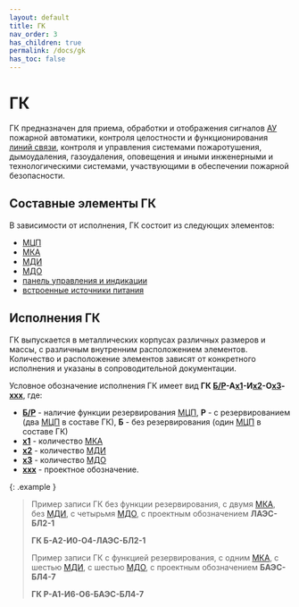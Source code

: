 ```yaml
---
layout: default
title: ГК
nav_order: 3
has_children: true
permalink: /docs/gk
has_toc: false
---
```


# ГК
ГК предназначен для приема, обработки и отображения сигналов <a href="/gk_manual/docs/global_system/address_devices#адресные-устройства">АУ</a> пожарной автоматики, контроля целостности и функционирования <a href="/gk_manual/docs/intelligence/communications_lines">линий связи</a>, контроля и управления системами пожаротушения, дымоудаления, газоудаления, оповещения и иными инженерными и технологическими системами, участвующими в обеспечении пожарной безопасности.

## Составные элементы ГК
В зависимости от исполнения, ГК состоит из следующих элементов:
- <a href="/gk_manual/docs/intelligence/modules#модуль-центрального-процессора">МЦП</a>
- <a href="/gk_manual/docs/intelligence/modules#модуль-кольцевых-адресных-линий-связи">МКА</a>
- <a href="/gk_manual/docs/intelligence/modules#модуль-дискретных-входных-сигналов-с-контролем-цепи">МДИ</a>
- <a href="/gk_manual/docs/intelligence/modules#модуль-дискретных-выходных-сигналов-с-контролем-цепи">МДО</a>
- <a href="/gk_manual/docs/control_panel#панель-управления-и-индикации">панель управления и индикации</a>
- [встроенные источники питания]()

## Исполнения ГК
ГК выпускается в металлических корпусах различных размеров и массы, с различным внутренним расположением элементов. Количество и расположение элементов зависят от конкретного исполнения и указаны в сопроводительной документации.

Условное обозначение исполнения ГК имеет вид **ГК <u>Б/Р</u>-А<u>x1</u>-И<u>x2</u>-О<u>x3</u>-<u>xxx</u>**, где:
- **<u>Б/Р</u>** - наличие функции резервирования <a href="/gk_manual/docs/intelligence/modules#модуль-центрального-процессора">МЦП</a>, **Р** - с резервированием (два <a href="/gk_manual/docs/intelligence/modules#модуль-центрального-процессора">МЦП</a> в составе ГК), **Б** - без резервирования (один <a href="/gk_manual/docs/intelligence/modules#модуль-центрального-процессора">МЦП</a> в составе ГК)
- **<u>x1</u>** - количество <a href="/gk_manual/docs/intelligence/modules#модуль-кольцевых-адресных-линий-связи">МКА</a>
- **<u>x2</u>** - количество <a href="/gk_manual/docs/intelligence/modules#модуль-дискретных-входных-сигналов-с-контролем-цепи">МДИ</a>
- **<u>x3</u>** - количество <a href="/gk_manual/docs/intelligence/modules#модуль-дискретных-выходных-сигналов-с-контролем-цепи">МДО</a>
- **<u>xxx</u>** - проектное обозначение.

{: .example }
> Пример записи ГК без функции резервирования, с двумя <a href="/gk_manual/docs/intelligence/modules#модуль-кольцевых-адресных-линий-связи">МКА</a>, без <a href="/gk_manual/docs/intelligence/modules#модуль-дискретных-входных-сигналов-с-контролем-цепи">МДИ</a>, с четырьмя <a href="/gk_manual/docs/intelligence/modules#модуль-дискретных-выходных-сигналов-с-контролем-цепи">МДО</a>, с проектным обозначением **ЛАЭС-БЛ2-1**
>
> **ГК Б-А2-И0-О4-ЛАЭС-БЛ2-1**
>
> Пример записи ГК с функцией резервирования, с одним <a href="/gk_manual/docs/intelligence/modules#модуль-кольцевых-адресных-линий-связи">МКА</a>, с шестью <a href="/gk_manual/docs/intelligence/modules#модуль-дискретных-входных-сигналов-с-контролем-цепи">МДИ</a>, с шестью <a href="/gk_manual/docs/intelligence/modules#модуль-дискретных-выходных-сигналов-с-контролем-цепи">МДО</a>, с проектным обозначением **БАЭС-БЛ4-7**
>
> **ГК Р-А1-И6-О6-БАЭС-БЛ4-7**
